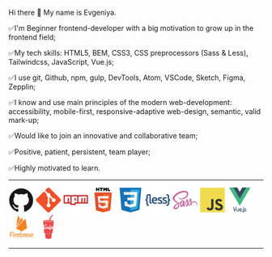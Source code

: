 Hi there 👋 My name is Evgeniya.

✅I'm Beginner frontend-developer with a big motivation to grow up in the frontend field;

✅My tech skills: HTML5, BEM, CSS3, CSS preprocessors (Sass & Less), Tailwindcss, JavaScript, Vue.js;

✅I use git, Github, npm, gulp, DevTools, Atom, VSCode, Sketch, Figma, Zepplin;

✅I know and use main principles of the modern web-development: accessibility, mobile-first, responsive-adaptive web-design, semantic, valid mark-up;

✅Would like to join an innovative and collaborative team;

✅Positive, patient, persistent, team player;

✅Highly motivated to learn.

__________________________________________

<p align="left">
  <img src="https://github.com/devicons/devicon/blob/master/icons/github/github-original.svg" width="50" title="Github">
  <img src="https://github.com/devicons/devicon/blob/master/icons/git/git-original.svg" width="50" alt="git">
    <img src="https://github.com/devicons/devicon/blob/master/icons/npm/npm-original-wordmark.svg" width="50" alt="npm">
    <img src="https://github.com/devicons/devicon/blob/master/icons/html5/html5-original-wordmark.svg" width="50" alt="html">
    <img src="https://github.com/devicons/devicon/blob/master/icons/css3/css3-original.svg" width="50" alt="css">
      <img src="https://github.com/devicons/devicon/blob/master/icons/less/less-plain-wordmark.svg" width="50" alt="less">
    <img src="https://github.com/devicons/devicon/blob/master/icons/sass/sass-original.svg" width="50" alt="sass">
     <img src="https://github.com/devicons/devicon/blob/master/icons/javascript/javascript-original.svg" width="50" alt="js">
    <img src="https://github.com/devicons/devicon/blob/master/icons/vuejs/vuejs-original-wordmark.svg" width="50" alt="vue">
    <img src="https://github.com/devicons/devicon/blob/master/icons/firebase/firebase-plain-wordmark.svg" width="50" alt="firebase">
    <img src="https://github.com/devicons/devicon/blob/master/icons/gulp/gulp-plain.svg" width="50" alt="gulp">
</p>

__________________________________________

